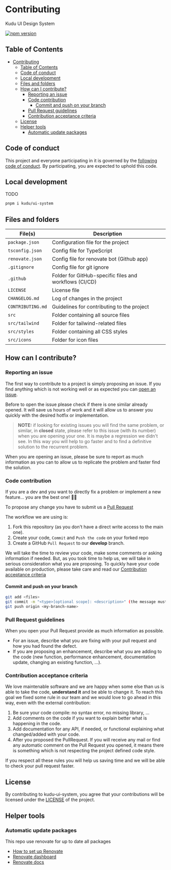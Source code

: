 # Contributing

Kudu UI Design System

<a href="https://www.npmjs.com/package/kudu/ui-system"><img src="https://img.shields.io/npm/v/kudu/ui-system?style=flat&logo=npm" alt="npm version" /></a>

## Table of Contents

- [Contributing](#contributing)
  - [Table of Contents](#table-of-contents)
  - [Code of conduct](#code-of-conduct)
  - [Local development](#local-development)
  - [Files and folders](#files-and-folders)
  - [How can I contribute?](#how-can-i-contribute)
    - [Reporting an issue](#reporting-an-issue)
    - [Code contribution](#code-contribution)
      - [Commit and push on your branch](#commit-and-push-on-your-branch)
    - [Pull Request guidelines](#pull-request-guidelines)
    - [Contribution acceptance criteria](#contribution-acceptance-criteria)
  - [License](#license)
  - [Helper tools](#helper-tools)
    - [Automatic update packages](#automatic-update-packages)

## Code of conduct

This project and everyone participating in it is governed by the [following code of conduct](CODE_OF_CONDUCT.md). By participating, you are expected to uphold this code.

## Local development

TODO

```sh
pnpm i kudu/ui-system
```

## Files and folders

| File(s)           | Description                                            |
| ----------------- | ------------------------------------------------------ |
| `package.json`    | Configuration file for the project                     |
| `tsconfig.json`   | Config file for TypeScript                             |
| `renovate.json`   | Config file for renovate bot (Github app)              |
| `.gitignore`      | Config file for git ignore                             |
| `.github`         | Folder for GitHub-specific files and workflows (CI/CD) |
| `LICENSE`         | License file                                           |
| `CHANGELOG.md`    | Log of changes in the project                          |
| `CONTRIBUTING.md` | Guidelines for contributing to the project             |
| `src`             | Folder containing all source files                     |
| `src/tailwind`    | Folder for tailwind-related files                      |
| `src/styles`      | Folder containing all CSS styles                       |
| `src/icons`       | Folder for icon files                                  |

## How can I contribute?

### Reporting an issue

The first way to contribute to a project is simply proposing an issue. If you find anything which is not working well or as expected you can [open an issue](https://github.com/kudu-consultant/kudu-ui-system/issues/new).

Before to open the issue please check if there is one similar already opened. It will save us hours of work and it will allow us to answer you quickly with the desired hotfix or implementation.

> **NOTE:** if looking for existing issues you will find the same problem, or similar, in **closed** state, please refer to this issue (with its number) when you are opening your one. It is maybe a regression we didn't see. In this way you will help to go faster and to find a definitive solution to the recurrent problem.

When you are opening an issue, please be sure to report as much information as you can to allow us to replicate the problem and faster find the solution.

### Code contribution

If you are a dev and you want to directly fix a problem or implement a new feature... you are the best one! :clap::clap:

To propose any change you have to submit us a [Pull Request](https://help.github.com/articles/about-pull-requests/)

The workflow we are using is:

1. Fork this repository (as you don't have a direct write access to the main one).
2. Create your code, `Commit` and `Push the code` on your forked repo
3. Create a GitHub `Pull Request` to our **develop** branch.

We will take the time to review your code, make some comments or asking information if needed. But, as you took time to help us, we will take in serious consideration what you are proposing.
To quickly have your code available on production, please take care and read our [Contribution acceptance criteria](#contribution-acceptance-criteria)

#### Commit and push on your branch

```bash
git add <files>
git commit -m "<type>[optional scope]: <description>" (the message must follow https://www.conventionalcommits.org guidelines)
git push origin <my-branch-name>
```

### Pull Request guidelines

When you open your Pull Request provide as much information as possible.

- For an issue, describe what you are fixing with your pull request and how you had found the defect.
- If you are proposing an enhancement, describe what you are adding to the code (new function, performance enhancement, documentation update, changing an existing function, ...).

### Contribution acceptance criteria

We love maintenable software and we are happy when some else than us is able to take the code, **understand it** and be able to change it.
To reach this goal we fixed some rule in our team and we would love to go ahead in this way, even with the external contribution:

1. Be sure your code compile: no syntax error, no missing library, ...
2. Add comments on the code if you want to explain better what is happening in the code.
3. Add documentation for any API, if needed, or functional explaining what changed/added with your code.
4. After you proposed the PullRequest. If you will receive any mail or find any automatic comment on the Pull Request you opened, it means there is something which is not respecting the project defined code style.

If you respect all these rules you will help us saving time and we will be able to check your pull request faster.

## License

By contributing to kudu-ui-system, you agree that your contributions will be licensed
under the [LICENSE](https://github.com/kudu-consultant/kudu-ui-system/blob/main/LICENSE) of the project.

## Helper tools

### Automatic update packages

This repo use renovate for up to date all packages

- [How to set up Renovate][renovate-tutorial]
- [Renovate dashboard][renovate-dashboard]
- [Renovate docs][renovate-docs]

[pnpm-package-manager-docs]: https://pnpm.io/
[tailwind-docs]: https://tailwindcss.com/docs/utility-first
[daisy-docs]: https://daisyui.com/docs/use/
[renovate-tutorial]: https://github.com/renovatebot/tutorial
[renovate-dashboard]: https://developer.mend.io/github/kudu-consultant/landing
[renovate-docs]: https://docs.renovatebot.com/

